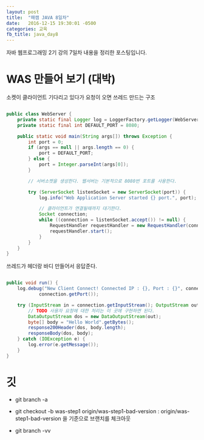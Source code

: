 ```yaml
---
layout: post
title:  "패캠 JAVA 8일차"
date:   2016-12-15 19:30:01 -0500
categories: 교육
fb_title: java_day8
---
```


자바 웹프로그래밍 2기 강의 7일차 내용을 정리한 포스팅입니다.

# WAS 만들어 보기 (대박)

소켓이 클라이언트 기다리고 있다가 요청이 오면 쓰레드 만드는 구조

``` java

public class WebServer {
    private static final Logger log = LoggerFactory.getLogger(WebServer.class);
    private static final int DEFAULT_PORT = 8080;

    public static void main(String args[]) throws Exception {
        int port = 0;
        if (args == null || args.length == 0) {
            port = DEFAULT_PORT;
        } else {
            port = Integer.parseInt(args[0]);
        }

        // 서버소켓을 생성한다. 웹서버는 기본적으로 8080번 포트를 사용한다.

        try (ServerSocket listenSocket = new ServerSocket(port)) {
            log.info("Web Application Server started {} port.", port);

            // 클라이언트가 연결될때까지 대기한다.
            Socket connection;
            while ((connection = listenSocket.accept()) != null) {
                RequestHandler requestHandler = new RequestHandler(connection);
                requestHandler.start();
            }
        }
    }
}


```

쓰레드가 헤더랑 바디 만들어서 응답준다.

``` java

public void run() {
    log.debug("New Client Connect! Connected IP : {}, Port : {}", connection.getInetAddress(),
            connection.getPort());

    try (InputStream in = connection.getInputStream(); OutputStream out = connection.getOutputStream()) {
        // TODO 사용자 요청에 대한 처리는 이 곳에 구현하면 된다.
        DataOutputStream dos = new DataOutputStream(out);
        byte[] body = "Hello World".getBytes();
        response200Header(dos, body.length);
        responseBody(dos, body);
    } catch (IOException e) {
        log.error(e.getMessage());
    }
}

```

# 깃

* git branch -a

* git checkout -b was-step1 origin/was-step1-bad-version : origin/was-step1-bad-version 을 기준으로 브랜치를 체크아웃

* git branch -vv
